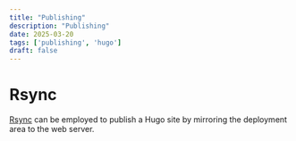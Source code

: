 ```yaml
---
title: "Publishing"
description: "Publishing"
date: 2025-03-20
tags: ['publishing', 'hugo']
draft: false
---
```


# Rsync

[Rsync](https://rsync.samba.org/) can be employed to publish a Hugo site by mirroring the deployment area to the web server.
